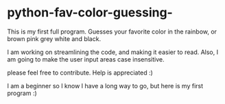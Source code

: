 # python-fav-color-guessing-
This is my first full program. Guesses your favorite color in the rainbow, or brown pink grey white and black.

I am working on streamlining the code, and making it easier to read. Also, I am going to make the user input areas case insensitive.

please feel free to contribute. Help is appreciated :) 

I am a beginner so I know I have a long way to go, but here is my first program :)
